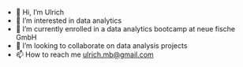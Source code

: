 - 👋 Hi, I’m Ulrich
- 👀 I’m interested in data analytics
- 🌱 I’m currently enrolled in a data analytics bootcamp at neue fische GmbH
- 💞️ I’m looking to collaborate on data analysis projects
- 📫 How to reach me ulrich.mb@gmail.com

<!---
UlrichMB/UlrichMB is a ✨ special ✨ repository because its `README.md` (this file) appears on your GitHub profile.
You can click the Preview link to take a look at your changes.
--->
